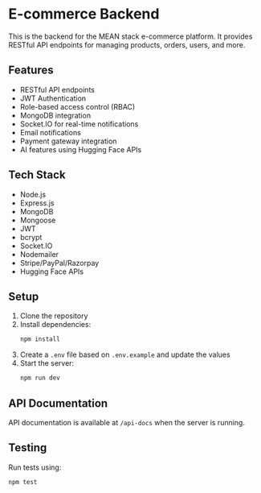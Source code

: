 # E-commerce Backend

This is the backend for the MEAN stack e-commerce platform. It provides RESTful API endpoints for managing products, orders, users, and more.

## Features

- RESTful API endpoints
- JWT Authentication
- Role-based access control (RBAC)
- MongoDB integration
- Socket.IO for real-time notifications
- Email notifications
- Payment gateway integration
- AI features using Hugging Face APIs

## Tech Stack

- Node.js
- Express.js
- MongoDB
- Mongoose
- JWT
- bcrypt
- Socket.IO
- Nodemailer
- Stripe/PayPal/Razorpay
- Hugging Face APIs

## Setup

1. Clone the repository
2. Install dependencies:
   ```bash
   npm install
   ```
3. Create a `.env` file based on `.env.example` and update the values
4. Start the server:
   ```bash
   npm run dev
   ```

## API Documentation

API documentation is available at `/api-docs` when the server is running.

## Testing

Run tests using:
```bash
npm test
``` 